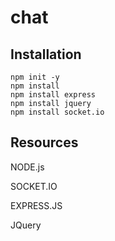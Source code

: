# chat

## Installation

```
npm init -y
npm install
npm install express
npm install jquery
npm install socket.io
```

## Resources

NODE.js

SOCKET.IO

EXPRESS.JS

JQuery
